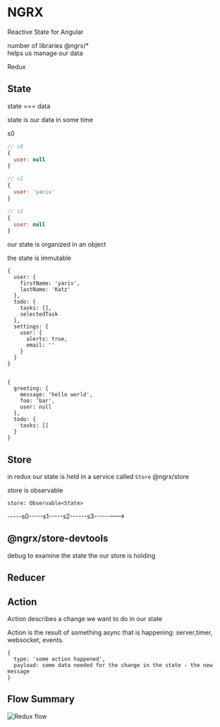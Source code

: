 # NGRX

Reactive State for Angular

number of libraries @ngrx/*  
helps us manage our data

Redux

## State

state === data

state is our data in some time

s0

```javascript
// s0
{
  user: null
}

// s1
{
  user: 'yariv'
}

// s2
{
  user: null
}
```

our state is organized in an object

the state is immutable


```
{
  user: {
    firstName: 'yariv',
    lastName: 'Katz'
  },
  todo: {
    tasks: [],
    selectedTask
  },
  settings: {
    user: {
      alerts: true,
      email: ''
    }
  }
}


{
  greeting: {
    message: 'hello world',
    foo: 'bar',
    user: null
  },
  todo: {
    tasks: []
  }
}
```

## Store

in redux our state is held in a service called `Store`
@ngrx/store

store is observable 

```
store: Observable<State>
```

-----s0-----s1-----s2------s3-------->

## @ngrx/store-devtools

debug to examine the state the our store is holding

## Reducer

## Action

Action describes a change we want to do in our state

Action is the result of something async that is happening: server,timer, websocket, events.

```
{
  type: 'some action happened',
  payload: some data needed for the change in the state - the new message
}
```

## Flow Summary


![Redux flow](https://redux.js.org/assets/images/ReduxDataFlowDiagram-49fa8c3968371d9ef6f2a1486bd40a26.gif)

